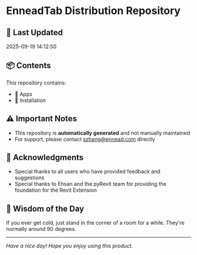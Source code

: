 # EnneadTab Distribution Repository

## 📅 Last Updated
2025-09-19 14:12:50



## 📦 Contents
This repository contains:
- 📂 Apps
- 📂 Installation

## ⚠️ Important Notes
- This repository is **automatically generated** and not manually maintained
- For support, please contact szhang@ennead.com directly

## 🙏 Acknowledgments
- Special thanks to all users who have provided feedback and suggestions
- Special thanks to Ehsan and the pyRevit team for providing the foundation for the Revit Extension

## 💭 Wisdom of the Day
If you ever get cold, just stand in the corner of a room for a while. They're normally around 90 degrees.

---
*Have a nice day! Hope you enjoy using this product.*
